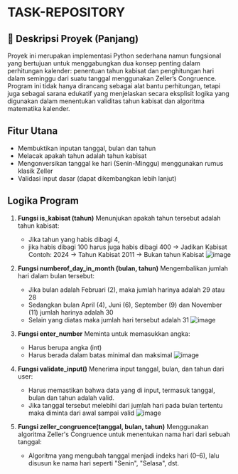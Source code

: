 # TASK-REPOSITORY
📘 Deskripsi Proyek (Panjang)
------------
Proyek ini merupakan implementasi Python sederhana namun fungsional yang bertujuan untuk menggabungkan dua konsep penting dalam perhitungan kalender: penentuan tahun kabisat dan penghitungan hari dalam seminggu dari suatu tanggal menggunakan Zeller’s Congruence. Program ini tidak hanya dirancang sebagai alat bantu perhitungan, tetapi juga sebagai sarana edukatif yang menjelaskan secara eksplisit logika yang digunakan dalam menentukan validitas tahun kabisat dan algoritma matematika kalender.

Fitur Utana
---------
- Membuktikan inputan tanggal, bulan dan tahun
- Melacak apakah tahun adalah tahun kabisat
- Mengonversikan tanggal ke hari (Senin-Minggu) menggunakan rumus klasik Zeller
- Validasi input dasar (dapat dikembangkan lebih lanjut)

Logika Program
-------------
1. **Fungsi is_kabisat (tahun)**
   Menunjukan apakah tahun tersebut adalah tahun kabisat:
   - Jika tahun yang habis dibagi 4,
   - jika habis dibagi 100 harus juga habis dibagi 400 -> Jadikan Kabisat
   Contoh:
      2024 -> Tahun Kabisat
      2011 -> Bukan tahun Kabisat
  ![image](https://github.com/user-attachments/assets/65c2bbb9-753a-49d2-bd01-9ad674fa7677)

2. **Fungsi numberof_day_in_month (bulan, tahun)**
   Mengembalikan jumlah hari dalam bulan tersebut:
   - Jika bulan adalah Februari (2), maka jumlah harinya adalah 29 atau 28
   - Sedangkan bulan April (4), Juni (6), September (9) dan November (11) jumlah harinya adalah 30
   - Selain yang diatas maka jumlah hari tersebut adalah 31
  ![image](https://github.com/user-attachments/assets/fdbde3ec-6770-4517-af4e-7d013a105e28)

3. **Fungsi enter_number**
   Meminta untuk memasukkan angka:
   - Harus berupa angka (int)
   - Harus berada dalam batas minimal dan maksimal
  ![image](https://github.com/user-attachments/assets/ef48e14c-8b9c-41e4-99c4-ebb6003c2da9)

4. **Fungsi validate_input()**
   Menerima input tanggal, bulan, dan tahun dari user:
   - Harus memastikan bahwa data yang di input, termasuk tanggal, bulan dan tahun adalah valid.
   - Jika tanggal tersebut melebihi dari jumlah hari pada bulan tertentu maka diminta dari awal sampai valid
   ![image](https://github.com/user-attachments/assets/988c3f9e-b993-44d1-8aba-86b19a518a05)

5. **Fungsi zeller_congruence(tanggal, bulan, tahun)**
   Menggunakan algoritma Zeller's Congruence untuk menentukan nama hari dari sebuah tanggal:
   - Algoritma yang mengubah tanggal menjadi indeks hari (0–6), lalu disusun ke nama hari seperti "Senin", "Selasa", dst.
   
